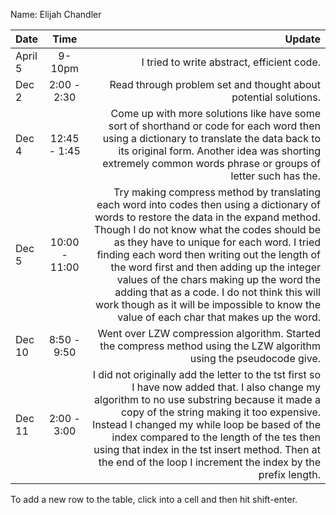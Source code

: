 Name: Elijah Chandler

| Date    |     Time      |                                                                                                                                                                                                                                                                                                                                                                                                                                                                                                                      Update |
|:--------|:-------------:|----------------------------------------------------------------------------------------------------------------------------------------------------------------------------------------------------------------------------------------------------------------------------------------------------------------------------------------------------------------------------------------------------------------------------------------------------------------------------------------------------------------------------:|
| April 5 |    9-10pm     |                                                                                                                                                                                                                                                                                                                                                                                                                                                                                  I tried to write abstract, efficient code. |
| Dec 2   |  2:00 - 2:30  |                                                                                                                                                                                                                                                                                                                                                                                                                                                             Read through problem set and thought about potential solutions. |
| Dec 4   | 12:45 - 1:45  |                                                                                                                                                                                                                                                                       Come up with more solutions like have some sort of shorthand or code for each word then using a dictionary to translate the data back to its original form. Another idea was shorting extremely common words phrase or groups of letter such has the. |
| Dec 5   | 10:00 - 11:00 | Try making compress method by translating each word into codes then using a dictionary of words to restore the data in the expand method. Though I do not know what the codes should be as they have to unique for each word. I tried finding each word then writing out the length of the word first and then adding up the integer values of the chars making up the word the adding that as a code. I do not think this will work though as it will be impossible to know the value of each char that makes up the word. |
| Dec 10  |  8:50 - 9:50  |                                                                                                                                                                                                                                                                                                                                                                                                         Went over LZW compression algorithm. Started the compress method using the LZW algorithm using the pseudocode give. |
| Dec 11  |  2:00 - 3:00  |                                                                                                                 I did not originally add the letter to the tst first so I have now added that. I also change my algorithm to no use substring because it made a copy of the string making it too expensive. Instead I changed my while loop be based of the index compared to the length of the tes then using that index in the tst insert method. Then at the end of the loop I increment the index by the prefix length. |


To add a new row to the table, click into a cell and then hit shift-enter.